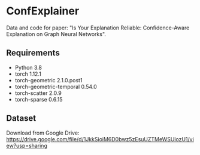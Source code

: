 # ConfExplainer

Data and code for paper: "Is Your Explanation Reliable: Confidence-Aware Explanation on Graph Neural Networks".

## Requirements
- Python                   3.8
- torch                    1.12.1
- torch-geometric          2.1.0.post1
- torch-geometric-temporal 0.54.0
- torch-scatter            2.0.9
- torch-sparse             0.6.15

## Dataset
Download from Google Drive: https://drive.google.com/file/d/1JkkSioiM6D0bwz5zEsuUZTMeWSUlozU1/view?usp=sharing

